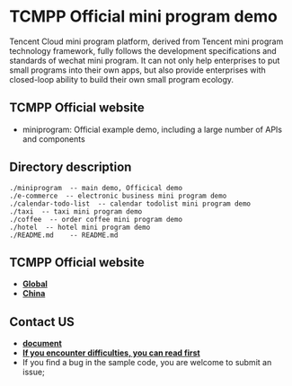 # TCMPP Official mini program demo

Tencent Cloud mini program platform, derived from Tencent mini program technology framework, fully follows the development specifications and standards of wechat mini program. It can not only help enterprises to put small programs into their own apps, but also provide enterprises with closed-loop ability to build their own small program ecology.

## TCMPP Official website
- miniprogram: Official example demo, including a large number of APIs and components

## Directory description

````
./miniprogram  -- main demo, Officical demo
./e-commerce  -- electronic business mini program demo
./calendar-todo-list  -- calendar todolist mini program demo
./taxi  -- taxi mini program demo
./coffee  -- order coffee mini program demo
./hotel  -- hotel mini program demo
./README.md    -- README.md
````

## TCMPP Official website

- **[Global](https://www.tencentcloud.com/products/tcmpp)** 
- **[China](https://cloud.tencent.com/product/tcmpp)**

## Contact US
- **[document](https://cloud.tencent.com/document/product/1593/100552)**
- **[If you encounter difficulties, you can read first](https://cloud.tencent.com/online-service?from=intro_tcmpp)**
- If you find a bug in the sample code, you are welcome to submit an issue;

